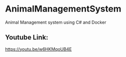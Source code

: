 # AnimalManagementSystem
Animal Management system using C# and Docker
## Youtube Link:
https://youtu.be/w6HKMqoUB4E
